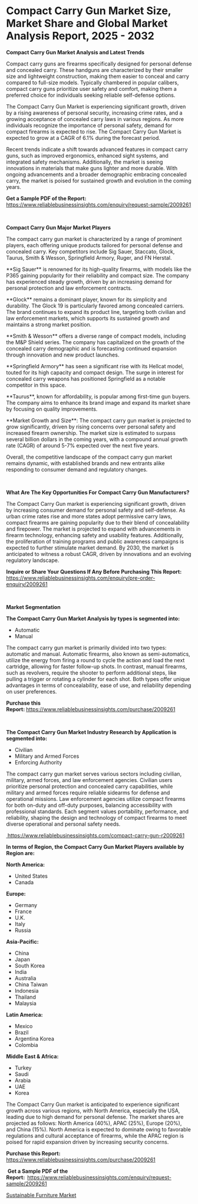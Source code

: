 <p><h1>Compact Carry Gun Market Size, Market Share and Global Market Analysis Report, 2025 - 2032</h1></p><p><strong>Compact Carry Gun Market Analysis and Latest Trends</strong></p>
<p><p>Compact carry guns are firearms specifically designed for personal defense and concealed carry. These handguns are characterized by their smaller size and lightweight construction, making them easier to conceal and carry compared to full-size models. Typically chambered in popular calibers, compact carry guns prioritize user safety and comfort, making them a preferred choice for individuals seeking reliable self-defense options.</p><p>The Compact Carry Gun Market is experiencing significant growth, driven by a rising awareness of personal security, increasing crime rates, and a growing acceptance of concealed carry laws in various regions. As more individuals recognize the importance of personal safety, demand for compact firearms is expected to rise. The Compact Carry Gun Market is expected to grow at a CAGR of 6.1% during the forecast period. </p><p>Recent trends indicate a shift towards advanced features in compact carry guns, such as improved ergonomics, enhanced sight systems, and integrated safety mechanisms. Additionally, the market is seeing innovations in materials that make guns lighter and more durable. With ongoing advancements and a broader demographic embracing concealed carry, the market is poised for sustained growth and evolution in the coming years.</p></p>
<p><strong>Get a Sample PDF of the Report:&nbsp;</strong> <a href="https://www.reliablebusinessinsights.com/enquiry/request-sample/2009261?utm_campaign=2127&utm_medium=2&utm_source=Github&utm_content=ia&utm_term=08022025&utm_id=compact-carry-gun">https://www.reliablebusinessinsights.com/enquiry/request-sample/2009261</a></p>
<p>&nbsp;</p>
<p><strong>Compact Carry Gun Major Market Players</strong></p>
<p><p>The compact carry gun market is characterized by a range of prominent players, each offering unique products tailored for personal defense and concealed carry. Key competitors include Sig Sauer, Staccato, Glock, Taurus, Smith & Wesson, Springfield Armory, Ruger, and FN Herstal.</p><p>**Sig Sauer** is renowned for its high-quality firearms, with models like the P365 gaining popularity for their reliability and compact size. The company has experienced steady growth, driven by an increasing demand for personal protection and law enforcement contracts. </p><p>**Glock** remains a dominant player, known for its simplicity and durability. The Glock 19 is particularly favored among concealed carriers. The brand continues to expand its product line, targeting both civilian and law enforcement markets, which supports its sustained growth and maintains a strong market position.</p><p>**Smith & Wesson** offers a diverse range of compact models, including the M&P Shield series. The company has capitalized on the growth of the concealed carry demographic and is forecasting continued expansion through innovation and new product launches. </p><p>**Springfield Armory** has seen a significant rise with its Hellcat model, touted for its high capacity and compact design. The surge in interest for concealed carry weapons has positioned Springfield as a notable competitor in this space.</p><p>**Taurus**, known for affordability, is popular among first-time gun buyers. The company aims to enhance its brand image and expand its market share by focusing on quality improvements.</p><p>**Market Growth and Size**: The compact carry gun market is projected to grow significantly, driven by rising concerns over personal safety and increased firearm ownership. The market size is estimated to surpass several billion dollars in the coming years, with a compound annual growth rate (CAGR) of around 5-7% expected over the next five years.</p><p>Overall, the competitive landscape of the compact carry gun market remains dynamic, with established brands and new entrants alike responding to consumer demand and regulatory changes.</p></p>
<p>&nbsp;</p>
<p><strong>What Are The Key Opportunities For Compact Carry Gun Manufacturers?</strong></p>
<p><p>The Compact Carry Gun market is experiencing significant growth, driven by increasing consumer demand for personal safety and self-defense. As urban crime rates rise and more states adopt permissive carry laws, compact firearms are gaining popularity due to their blend of concealability and firepower. The market is projected to expand with advancements in firearm technology, enhancing safety and usability features. Additionally, the proliferation of training programs and public awareness campaigns is expected to further stimulate market demand. By 2030, the market is anticipated to witness a robust CAGR, driven by innovations and an evolving regulatory landscape.</p></p>
<p><strong>Inquire or Share Your Questions If Any Before Purchasing This Report:</strong> <a href="https://www.reliablebusinessinsights.com/enquiry/pre-order-enquiry/2009261?utm_campaign=2127&utm_medium=2&utm_source=Github&utm_content=ia&utm_term=08022025&utm_id=compact-carry-gun">https://www.reliablebusinessinsights.com/enquiry/pre-order-enquiry/2009261</a></p>
<p>&nbsp;</p>
<p><strong>Market Segmentation</strong></p>
<p><strong>The Compact Carry Gun Market Analysis by types is segmented into:</strong></p>
<p><ul><li>Automatic</li><li>Manual</li></ul></p>
<p><p>The compact carry gun market is primarily divided into two types: automatic and manual. Automatic firearms, also known as semi-automatics, utilize the energy from firing a round to cycle the action and load the next cartridge, allowing for faster follow-up shots. In contrast, manual firearms, such as revolvers, require the shooter to perform additional steps, like pulling a trigger or rotating a cylinder for each shot. Both types offer unique advantages in terms of concealability, ease of use, and reliability depending on user preferences.</p></p>
<p><strong>Purchase this Report:&nbsp;</strong><a href="https://www.reliablebusinessinsights.com/purchase/2009261?utm_campaign=2127&utm_medium=2&utm_source=Github&utm_content=ia&utm_term=08022025&utm_id=compact-carry-gun">https://www.reliablebusinessinsights.com/purchase/2009261</a></p>
<p>&nbsp;</p>
<p><strong>The Compact Carry Gun Market Industry Research by Application is segmented into:</strong></p>
<p><ul><li>Civilian</li><li>Military and Armed Forces</li><li>Enforcing Authority</li></ul></p>
<p><p>The compact carry gun market serves various sectors including civilian, military, armed forces, and law enforcement agencies. Civilian users prioritize personal protection and concealed carry capabilities, while military and armed forces require reliable sidearms for defense and operational missions. Law enforcement agencies utilize compact firearms for both on-duty and off-duty purposes, balancing accessibility with professional standards. Each segment values portability, performance, and reliability, shaping the design and technology of compact firearms to meet diverse operational and personal safety needs.</p></p>
<p><a href="https://www.reliablebusinessinsights.com/compact-carry-gun-r2009261?utm_campaign=2127&utm_medium=2&utm_source=Github&utm_content=ia&utm_term=08022025&utm_id=compact-carry-gun">&nbsp;https://www.reliablebusinessinsights.com/compact-carry-gun-r2009261</a></p>
<p><strong>In terms of Region, the Compact Carry Gun Market Players available by Region are:</strong></p>
<p>
    <p> <strong> North America: </strong>
        <ul>
            <li>United States</li>
            <li>Canada</li>
        </ul>
        </p> 
    <p> <strong> Europe: </strong>
        <ul>
            <li>Germany</li>
            <li>France</li>
            <li>U.K.</li>
            <li>Italy</li>
            <li>Russia</li>
        </ul>
        </p> 
    <p> <strong> Asia-Pacific: </strong>
        <ul>
            <li>China</li>
            <li>Japan</li>
            <li>South Korea</li>
            <li>India</li>
            <li>Australia</li>
            <li>China Taiwan</li>
            <li>Indonesia</li>
            <li>Thailand</li>
            <li>Malaysia</li>
        </ul>
        </p> 
    <p> <strong> Latin America: </strong>
        <ul>
            <li>Mexico</li>
            <li>Brazil</li>
            <li>Argentina Korea</li>
            <li>Colombia</li>
        </ul>
        </p> 
    <p> <strong> Middle East & Africa: </strong>
        <ul>
            <li>Turkey</li>
            <li>Saudi</li>
            <li>Arabia</li>
            <li>UAE</li>
            <li>Korea</li>
        </ul>
    </p>
    </p>
<p><p>The Compact Carry Gun market is anticipated to experience significant growth across various regions, with North America, especially the USA, leading due to high demand for personal defense. The market shares are projected as follows: North America (40%), APAC (25%), Europe (20%), and China (15%). North America is expected to dominate owing to favorable regulations and cultural acceptance of firearms, while the APAC region is poised for rapid expansion driven by increasing security concerns.</p></p>
<p><strong>Purchase this Report: </strong><a href="https://www.reliablebusinessinsights.com/purchase/2009261?utm_campaign=2127&utm_medium=2&utm_source=Github&utm_content=ia&utm_term=08022025&utm_id=compact-carry-gun">https://www.reliablebusinessinsights.com/purchase/2009261</a></p>
<p>&nbsp;<strong>Get a Sample PDF of the Report:&nbsp;&nbsp;</strong><a href="https://www.reliablebusinessinsights.com/enquiry/request-sample/2009261?utm_campaign=2127&utm_medium=2&utm_source=Github&utm_content=ia&utm_term=08022025&utm_id=compact-carry-gun">https://www.reliablebusinessinsights.com/enquiry/request-sample/2009261</a></p>
<p><strong></strong></p>
<p><p><a href="https://github.com/seanmcma708/Market-Research-Report-List-1/blob/main/sustainable-furniture-market.md?utm_campaign=2127&utm_medium=2&utm_source=Github&utm_content=ia&utm_term=08022025&utm_id=compact-carry-gun">Sustainable Furniture Market</a></p></p>
